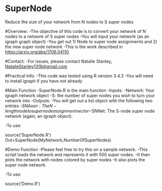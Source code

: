# SuperNode
Reduce the size of your network from N nodes to S super nodes 

#Overview: 
-The objective of this code is to convert your network of N nodes to a network of S super nodes
-You will input your network (as an igraph graph object)
-You get out 1) Node to super node assignments and 2) the new super node network
-This is the work described in https://arxiv.org/abs/1706.04110

#Contact: 
 -For issues, please contact Natalie Stanley, NatalieStanley1318@gmail.com
 
#Practical Info:
 -This code was tested using R version 3.4.3
 -You will need to install igraph if you have not already
 
#Main Function
-SuperNode.R is the main function
-Inputs:
  -Network: Your igraph network object
  -S: the number of super nodes you wish to turn your network into
-Outputs:
  -You will get out a list object with the following two entries
    -$SNAssn: The N-length node to super node assignment vector
    -$SNNet: The S-node super node network (again, an igraph object).

-To use: 

source('SuperNode.R')
Out=SuperNode(MyNetwork,NumberOfSuperNodes)

#Demo Function
-Please feel free to try this on a sample network.
-This script loads the network and represents it with 500 super nodes.
-It then plots the network with nodes colored by super nodes
-It also plots the super node network.

-To use:

source('Demo.R')

